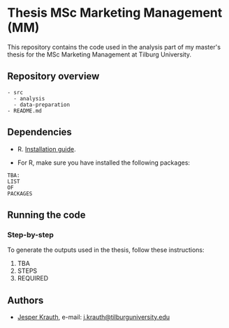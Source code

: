 # Thesis MSc Marketing Management (MM)
This repository contains the code used in the analysis part of my master's thesis for the MSc Marketing Management at Tilburg University.

## Repository overview

```
- src
  - analysis
  - data-preparation
- README.md
```

## Dependencies

- R. [Installation guide](https://tilburgsciencehub.com/building-blocks/configure-your-computer/statistics-and-computation/r/).

- For R, make sure you have installed the following packages:
```
TBA:
LIST
OF
PACKAGES
```

## Running the code
### Step-by-step
To generate the outputs used in the thesis, follow these instructions:
1. TBA
2. STEPS
3. REQUIRED


## Authors
- [Jesper Krauth](https://github.com/jesperkrauth),         e-mail: j.krauth@tilburguniversity.edu 
